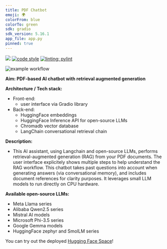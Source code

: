 ```yaml
---
title: PDF Chatbot
emoji: 🌍
colorFrom: blue
colorTo: green
sdk: gradio
sdk_version: 5.16.1
app_file: app.py
pinned: true
---
```



[![](https://img.shields.io/badge/python-3.10+-blue.svg)](https://www.python.org/downloads/)
[![code style](https://img.shields.io/badge/code%20style-black-000000.svg)](https://github.com/psf/black)
[![linting: pylint](https://img.shields.io/badge/linting-pylint-yellowgreen)](https://github.com/pylint-dev/pylint)


![example workflow](https://github.com/clementsan/pdf-chatbot/actions/workflows/sync_HFSpace.yml/badge.svg)


**Aim: PDF-based AI chatbot with retrieval augmented generation**


**Architecture / Tech stack:**
 - Front-end: 
   - user interface via Gradio library
 - Back-end: 
   - HuggingFace embeddings
   - HuggingFace Inference API for open-source LLMs
   - Chromadb vector database
   - LangChain conversational retrieval chain


**Description:**
 - This AI assistant, using Langchain and open-source LLMs, performs retrieval-augmented generation (RAG) from your PDF documents. The user interface explicitely shows multiple steps to help understand the RAG workflow. This chatbot takes past questions into account when generating answers (via conversational memory), and includes document references for clarity purposes. It leverages small LLM models to run directly on CPU hardware. 


**Available open-source LLMs:**
 - Meta Llama series
 - Alibaba Qwen2.5 series
 - Mistral AI models
 - Microsoft Phi-3.5 series
 - Google Gemma models
 - HuggingFace zephyr and SmolLM series


 You can try out the deployed [Hugging Face Space](https://huggingface.co/spaces/cvachet/pdf-chatbot)!

